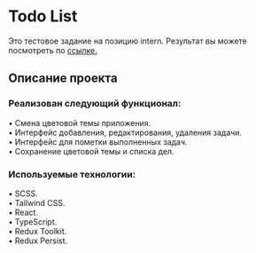# Todo List

Это тестовое задание на позицию intern. Результат вы можете посмотреть по [ссылке.](https://shevchenko-stanislav.github.io/Frontend-intern-todo-list/)

## Описание проекта

### Реализован следующий функционал: 

• Смена цветовой темы приложения. \
• Интерфейс добавления, редактирования, удаления задачи. \
• Интерфейс для пометки выполненных задач. \
• Сохранение цветовой темы и списка дел. 

### Используемые технологии:

• SCSS. \
• Tailwind CSS. \
• React. \
• TypeScript. \
• Redux Toolkit. \
• Redux Persist. 
